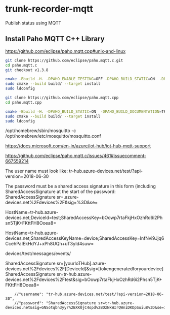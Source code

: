 # trunk-recorder-mqtt
 Publish status using MQTT


## Install Paho MQTT C++ Library

https://github.com/eclipse/paho.mqtt.cpp#unix-and-linux


```bash
git clone https://github.com/eclipse/paho.mqtt.c.git
cd paho.mqtt.c
git checkout v1.3.8

cmake -Bbuild -H. -DPAHO_ENABLE_TESTING=OFF -DPAHO_BUILD_STATIC=ON  -DPAHO_WITH_SSL=ON -DPAHO_HIGH_PERFORMANCE=ON
sudo cmake --build build/ --target install
sudo ldconfig
```


```bash
git clone https://github.com/eclipse/paho.mqtt.cpp
cd paho.mqtt.cpp

cmake -Bbuild -H. -DPAHO_BUILD_STATIC=ON  -DPAHO_BUILD_DOCUMENTATION=TRUE -DPAHO_BUILD_SAMPLES=TRUE
sudo cmake --build build/ --target install
sudo ldconfig
```


/opt/homebrew/sbin/mosquitto -c /opt/homebrew/etc/mosquitto/mosquitto.conf

https://docs.microsoft.com/en-in/azure/iot-hub/iot-hub-mqtt-support

https://github.com/eclipse/paho.mqtt.c/issues/461#issuecomment-667559214

The user name must look like:
tr-hub.azure-devices.net/test/?api-version=2018-06-30

The password must be a shared access signature in this form (including SharedAccessSignature at the start of the password:
SharedAccessSignature sr=<your-hub-name>.azure-devices.net%2Fdevices%2F<your-device-name>&sig=<sig>%3D&se=<timestamp>

HostName=tr-hub.azure-devices.net;DeviceId=test;SharedAccessKey=bOowp7rtaFkjHxOzhRd6i2Phsn5TjK+FKttFH8Ooea8=

HostName=tr-hub.azure-devices.net;SharedAccessKeyName=device;SharedAccessKey=InfNvi9Jjq6CcehPaIEkHdYJ+xPh8UQh+uT3yId4suw=

devices/test/messages/events/

SharedAccessSignature sr=[yourIoTHub].azure-devices.net%2Fdevices%2F[DeviceId]&sig=[tokengeneratedforyourdevice]
SharedAccessSignature sr=tr-hub.azure-devices.net%2Fdevices%2Ftest&sig=bOowp7rtaFkjHxOzhRd6i2Phsn5TjK+FKttFH8Ooea8=


        //"username": "tr-hub.azure-devices.net/test/?api-version=2018-06-30",
        //"password": "SharedAccessSignature sr=tr-hub.azure-devices.net&sig=GNSotqbn3yyr%2BXK0jC4opd%2BOzNkWIrQWniDKDpSuiu8%3D&se=1653834869&skn=iothubowner"
